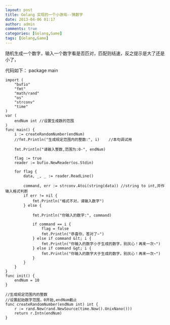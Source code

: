 ```yaml
---
layout: post
title: Golang 实现的一个小游戏--猜数字
date: 2013-04-06 01:17
author: admin
comments: true
categories: [Golang,Game]
tags: [Golang,Game]
---
```

随机生成一个数字，输入一个数字看是否匹对，匹配则结速，反之提示是大了还是小了，

代码如下：
	package main
	
	import (
		"bufio"
		"fmt"
		"math/rand"
		"os"
		"strconv"
		"time"
	)
	var (
		endNum int //设置生成数的范围
	)
	func main() {
		i := createRandomNumber(endNum)
		//fmt.Println("生成规定范围内的整数:", i)    //本句调试用
	
		fmt.Println("请输入整数,范围为:0-", endNum)
	
		flag := true
		reader := bufio.NewReader(os.Stdin)
	
		for flag {
			data, _, _ := reader.ReadLine()
	
			command, err := strconv.Atoi(string(data)) //string to int,并作输入格式判断
			if err != nil {
				fmt.Println("格式不对，请输入数字")
			} else {
	
				fmt.Println("你输入的数字:", command)
	
				if command == i {
					flag = false
					fmt.Println("恭喜你，答对了~")
				} else if command &lt; i {
					fmt.Println("你输入的数字小于生成的数字，别灰心！再来一次~")
				} else if command &gt; i {
					fmt.Println("你输入的数字大于生成的数字，别灰心！再来一次~")
				}
			}
		}
	}
	func init() {
		endNum = 10
	}
	
	//生成规定范围内的整数
	//设置起始数字范围，0开始,endNum截止
	func createRandomNumber(endNum int) int {
		r := rand.New(rand.NewSource(time.Now().UnixNano()))
		return r.Intn(endNum)
	}
